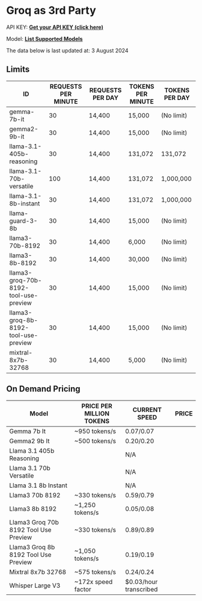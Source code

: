 

# Groq as 3rd Party

API KEY: **[Get your API KEY (click here)](https://console.groq.com/keys)**

Model: **[List Supported Models](https://console.groq.com/keys)**



The data below is last updated at: 3 August 2024
## Limits

| ID | REQUESTS PER MINUTE | REQUESTS PER DAY | TOKENS PER MINUTE | TOKENS PER DAY |
| --- | --- | --- | --- | --- |
| gemma-7b-it | 30 | 14,400 | 15,000 | (No limit) |
| gemma2-9b-it | 30 | 14,400 | 15,000 | (No limit) |
| llama-3.1-405b-reasoning | 30 | 14,400 | 131,072 | 131,072 |
| llama-3.1-70b-versatile | 100 | 14,400 | 131,072 | 1,000,000 |
| llama-3.1-8b-instant | 30 | 14,400 | 131,072 | 1,000,000 |
| llama-guard-3-8b | 30 | 14,400 | 15,000 | (No limit) |
| llama3-70b-8192 | 30 | 14,400 | 6,000 | (No limit) |
| llama3-8b-8192 | 30 | 14,400 | 30,000 | (No limit) |
| llama3-groq-70b-8192-tool-use-preview | 30 | 14,400 | 15,000 | (No limit) |
| llama3-groq-8b-8192-tool-use-preview | 30 | 14,400 | 15,000 | (No limit) |
| mixtral-8x7b-32768 | 30 | 14,400 | 5,000 | (No limit) |


## On Demand Pricing
| Model | PRICE PER MILLION TOKENS | CURRENT SPEED | PRICE |
| --- | --- | --- | --- |
| Gemma 7b It | ~950 tokens/s | $0.07/$0.07 |
| Gemma2 9b It | ~500 tokens/s | $0.20/$0.20 |
| Llama 3.1 405b Reasoning |  | N/A |
| Llama 3.1 70b Versatile |  | N/A |
| Llama 3.1 8b Instant |  | N/A |
| Llama3 70b 8192 | ~330 tokens/s | $0.59/$0.79 |
| Llama3 8b 8192 | ~1,250 tokens/s | $0.05/$0.08 |
| Llama3 Groq 70b 8192 Tool Use Preview | ~330 tokens/s | $0.89/$0.89 |
| Llama3 Groq 8b 8192 Tool Use Preview | ~1,050 tokens/s | $0.19/$0.19 |
| Mixtral 8x7b 32768 | ~575 tokens/s | $0.24/$0.24 |
| Whisper Large V3 | ~172x speed factor | $0.03/hour transcribed |